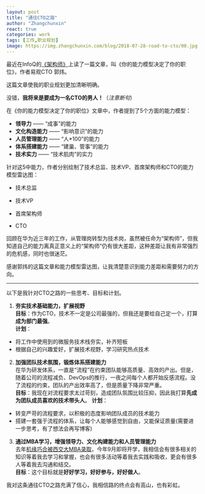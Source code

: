 ```yaml
---
layout: post
title: "通往CTO之路"
author: "Zhangchunxin"
react: true
categories: work
tags: [工作,职业规划]
image: https://img.zhangchunxin.com/blog/2018-07-28-road-to-cto/00.jpg
---
```


最近在InfoQ的[《架构师》](http://www.infoq.com/cn/minibooks/architect-201807)上读了一篇文章，叫《你的能力模型决定了你的职位》，作者易观CTO 郭炜。

这篇文章使我的职业规划更加清晰明确。

没错，**我将来是要成为一名CTO的男人！**（*注意断句*）

在《你的能力模型决定了你的职位》文章中，作者提到了5个方面的能力模型：

 - **领导力** —— “成事”的能力
 - **文化构造能力** —— “影响意识”的能力
 - **人员管理能力** —— “人*100”的能力
 - **体系搭建能力** —— “建巢、管事”的能力
 - **技术实力** —— “技术肌肉”的实力

针对这5中能力，作者分别绘制了技术总监、技术VP、首席架构师和CTO的能力模型雷达图：

 - 技术总监
    
    <div id="tv-radar-chart" class="radar-chart"></div>
 - 技术VP
    
    <div id="vp-radar-chart" class="radar-chart"></div>
 - 首席架构师
    
    <div id="ca-radar-chart" class="radar-chart"></div>
 - CTO
    
    <div id="cto-radar-chart" class="radar-chart"></div>

回顾在华为近三年的工作，从管理岗转型为技术岗，虽然被任命为“架构师”，但我知道自己的能力离真正意义上的“架构师”仍有很大差距，这种差距让我有非常强烈的危机感，同时也很迷茫。

感谢郭炜的这篇文章和能力模型雷达图，让我清楚意识到能力差距和需要努力的方向。

---

以下是我针对CTO之路的一些思考、目标和计划。

1. **夯实技术基础能力，扩展视野**  
**目标**：作为CTO，技术不一定是公司最强的，但我还是要给自己定一个，打算**成为部门最强**。  
**计划**：  
  - 将工作中使用到的微服务技术栈夯实，补齐短板
  - 根据自己的兴趣爱好，扩展技术视野，学习研究热点技术

2. **加强团队技术氛围，锻炼体系搭建能力**  
在华为研发体系，一直是“流程”在约束团队能够高质量、高效的产出。但是，随着公司的流程减负、DevOps的推行，一夜之间每个人都开始反感流程。没了流程的约束，团队的产出效率高了，但是质量下降非常严重。  
**目标**：我现在对流程要求太过苛刻，造成团队氛围比较压抑，因此我打算**先成为团队成员喜欢的技术带头人**。
**计划**：  
 - 转变严苛的流程要求，以积极的态度影响团队成员的技术能力
 - 搭建一套强于流程的体系，让每个人能够感觉到自由，又能保证质量(需要进一步思考，有了想法会再写博客)  

3. **通过MBA学习，增强领导力、文化构建能力和人员管理能力**   
去年[机缘巧合被西交大MBA录取](/life/trip-of-mba-exam)，今年9月即将开学，我相信会有很多相关的知识等着我去学习和掌握，也会有很多活动等着我去实践和吸收，更会有很多人等着我去沟通和结交。  
**目标**：这个目标就是**好好学习，好好参与，好好做人**。

我对这条通往CTO之路充满了信心，我相信路的终点会有高山，也有彩虹。


<script type="text/babel">
const {Radar, RadarChart, PolarGrid, Tooltip,
         PolarAngleAxis, PolarRadiusAxis, ResponsiveContainer} = Recharts;
const data = [
    { subject: '领导力', tv: 4, vp: 6, ca: 4, cto: 9 },
    { subject: '文化构造能力', tv: 2, vp: 5, ca: 3, cto: 9 },
    { subject: '人员管理能力', tv: 7, vp: 8, ca: 6, cto: 9 },
    { subject: '体系搭建能力', tv: 3, vp: 9, ca: 7, cto: 8 },
    { subject: '技术实力', tv: 7, vp: 8, ca: 9, cto: 8 },
];

class TVRadarChart extends React.Component {
	render () {
  	return (
	<ResponsiveContainer width="100%" aspect={4.0/3.0}>
        <RadarChart data={data}>
          <PolarGrid />
          <PolarAngleAxis dataKey="subject" />
          <PolarRadiusAxis angle={90} domain={[0,10]} orientation="left" />
          <Tooltip />
          <Radar name="技术总监" dataKey="tv" stroke="#8884d8" fill="#8884d8" fillOpacity={0.6} />
        </RadarChart>
	</ResponsiveContainer>
    );
  }
}

class VPRadarChart extends React.Component {
	render () {
  	return (
	<ResponsiveContainer width="100%" aspect={4.0/3.0}>
        <RadarChart data={data}>
          <PolarGrid />
          <PolarAngleAxis dataKey="subject" />
          <PolarRadiusAxis angle={90} domain={[0,10]} orientation="left" />
          <Tooltip />
          <Radar name="技术VP" dataKey="vp" stroke="#8884d8" fill="#8884d8" fillOpacity={0.6} />
        </RadarChart>
	</ResponsiveContainer>
    );
  }
}

class CARadarChart extends React.Component {
	render () {
  	return (
	<ResponsiveContainer width="100%" aspect={4.0/3.0}>
        <RadarChart data={data}>
          <PolarGrid />
          <PolarAngleAxis dataKey="subject" />
          <PolarRadiusAxis angle={90} domain={[0,10]} orientation="left" />
          <Tooltip />
          <Radar name="首席架构师" dataKey="ca" stroke="#8884d8" fill="#8884d8" fillOpacity={0.6} />
        </RadarChart>
	</ResponsiveContainer>
    );
  }
}

class CTORadarChart extends React.Component {
	render () {
  	return (
	<ResponsiveContainer width="100%" aspect={4.0/3.0}>
        <RadarChart data={data}>
          <PolarGrid />
          <PolarAngleAxis dataKey="subject" />
          <PolarRadiusAxis angle={90} domain={[0,10]} orientation="left" />
          <Tooltip />
          <Radar name="CTO" dataKey="cto" stroke="#8884d8" fill="#8884d8" fillOpacity={0.6} />
        </RadarChart>
	</ResponsiveContainer>
    );
  }
}

ReactDOM.render(
  <TVRadarChart />,
  document.getElementById('tv-radar-chart')
);
ReactDOM.render(
  <VPRadarChart />,
  document.getElementById('vp-radar-chart')
);
ReactDOM.render(
  <CARadarChart />,
  document.getElementById('ca-radar-chart')
);
ReactDOM.render(
  <CTORadarChart />,
  document.getElementById('cto-radar-chart')
);
</script>
